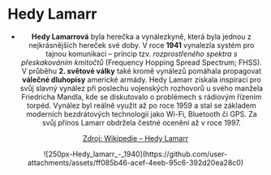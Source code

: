 # Hedy Lamarr

- <p align="center">
  <strong>Hedy Lamarrová</strong> byla herečka a vynálezkyně, která byla jednou z nejkrásnějších hereček své doby.  
  V roce <strong>1941</strong> vynalezla systém pro tajnou komunikaci – princip tzv. <em>rozprostřeného spektra s přeskakováním kmitočtů</em> (Frequency Hopping Spread Spectrum; FHSS).  
  V průběhu <strong>2. světové války</strong> také kromě vynálezů pomáhala propagovat <strong>válečné dluhopisy</strong> americké armády.  
  Hedy Lamarr získala inspiraci pro svůj slavný vynález při poslechu vojenských rozhovorů u svého manžela Friedricha Mandla, kde se diskutovalo o problémech s rádiovým řízením torpéd.  
  Vynález byl reálně využit až po roce 1959 a stal se základem moderních bezdrátových technologií jako Wi-Fi, Bluetooth či GPS.  
  Za svůj přínos Lamarr obdržela čestné ocenění až v roce 1997.
</p>

<p align="center">
  <a href="https://cs.wikipedia.org/wiki/Hedy_Lamarrov%C3%A1">Zdroj: Wikipedie – Hedy Lamarr</a>
</p>

<p align="center">
  ![250px-Hedy_lamarr_-_1940](https://github.com/user-attachments/assets/ff085b46-acef-4eeb-95c6-392d20ea28c0)
</p>
